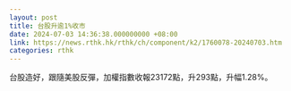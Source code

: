 ```yaml
---
layout: post
title: 台股升逾1%收市
date: 2024-07-03 14:36:38.000000000 +08:00
link: https://news.rthk.hk/rthk/ch/component/k2/1760078-20240703.htm
categories: rthk
---
```


台股造好，跟隨美股反彈，加權指數收報23172點，升293點，升幅1.28%。
